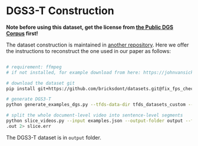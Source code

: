 # DGS3-T Construction

**Note before using this dataset, get the license from [the Public DGS Corpus](https://www.sign-lang.uni-hamburg.de/meinedgs/ling/license_en.html) first!**

The dataset construction is maintained in [another repository](https://github.com/bricksdont/datasets). 
Here we offer the instructions to reconstruct the one used in our paper as follows:

```bash

# requirement: ffmpeg
# if not installed, for example download from here: https://johnvansickle.com/ffmpeg/

# download the dataset git
pip install git+https://github.com/bricksdont/datasets.git@fix_fps_check

# generate DGS3-T
python generate_examples_dgs.py --tfds-data-dir tfds_datasets_custom --preprocess-glosses --output examples.json > generate.out 2> generate.err

# split the whole document-level video into sentence-level segments
python slice_videos.py --input examples.json --output-folder output --ffmpeg-custom-path "ffmpeg/ffmpeg-git-20220722-amd64-static/ffmpeg" --num-workers 8 > slice
.out 2> slice.err
```

The DGS3-T dataset is in `output` folder.

